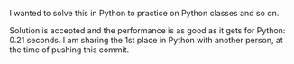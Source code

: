 I wanted to solve this in Python to practice on Python classes and so on.

Solution is accepted and the performance is as good as it gets for Python: 0.21 seconds. I am sharing the 1st place in Python with another person, at the time of pushing this commit.
